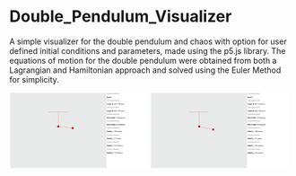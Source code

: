 # Double_Pendulum_Visualizer

A simple visualizer for the double pendulum and chaos with option for user defined initial conditions and parameters, made using the p5.js library.
The equations of motion for the double pendulum were obtained from both a Lagrangian and Hamiltonian approach and solved using the Euler Method for simplicity.

<img src="images/pendulum.gif" alt="HTML5 Icon" width="49%"  style="display:inline-block"> <img src="images/change.gif" alt="HTML5 Icon" width="49%"  style="display:inline-block">

